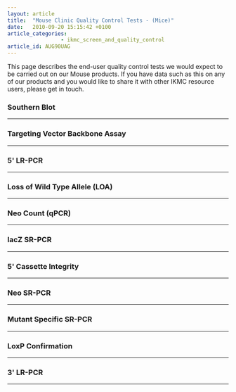```yaml
---
layout: article
title:  "Mouse Clinic Quality Control Tests - (Mice)"
date:   2010-09-20 15:15:42 +0100
article_categories:
                 - ikmc_screen_and_quality_control
article_id: AUG90UAG
---
```


This page describes the end-user quality control tests we would expect to be carried out on our Mouse products.  If you have data such as this on any of our products and you would like to share it with other IKMC resource users, please get in touch.
### Southern Blot
----
### Targeting Vector Backbone Assay
----
### 5' LR-PCR
----
### Loss of Wild Type Allele (LOA)
----
### Neo Count (qPCR)
----
### lacZ SR-PCR
----
### 5' Cassette Integrity
----
### Neo SR-PCR
----
### Mutant Specific SR-PCR
----
### LoxP Confirmation
----
### 3' LR-PCR
----